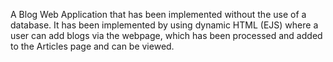 A Blog Web Application that has been implemented without the use of a database.
It has been implemented by using dynamic HTML (EJS) where a user can add blogs via the webpage, which has been processed and added to the Articles page and can be viewed.
